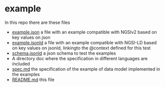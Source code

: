 # example
In this repo there are these files
- [example.json](example.json) a file with an example compatible with NGSIv2 based on key values on json
- [example.jsonld](example.jsonld) a file with an example compatible with NGSI-LD based on key values on jsonld, 
linkingto the @context defined for this test
- [schema.jsonld](example.jsonld) a json schema to test the examples
- A directory doc where the specification in different languages are included
- [spec.md](/doc/spec.md) the specification of the example of data model implemented in the examples
- [README.md](README.md) this file
